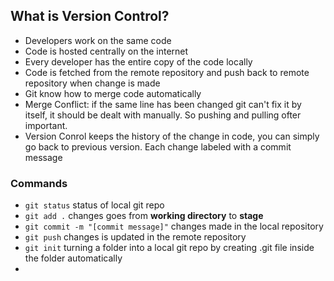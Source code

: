 ## What is Version Control?
- Developers work on the same code
- Code is hosted centrally on the internet
- Every developer has the entire copy of the code locally
- Code is fetched from the remote repository and push back to remote repository when change is made
- Git know how to merge code automatically
- Merge Conflict: if the same line has been changed git can't fix it by itself, it should be dealt with manually. So pushing and pulling ofter important.
- Version Conrol keeps the history of the change in code, you can simply go back to previous version. Each change labeled with a commit message
### Commands
- `git status` status of local git repo
- `git add .` changes goes from **working directory** to **stage**
- `git commit -m "[commit message]"` changes made in the local repository 
- `git push` changes is updated in the remote repository
- `git init` turning a folder into a local git repo by creating .git file inside the folder automatically
-  
